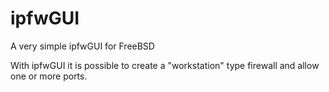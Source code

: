 # ipfwGUI
A very simple ipfwGUI for FreeBSD

With ipfwGUI it is possible to create a "workstation" type firewall and allow one or more ports.
